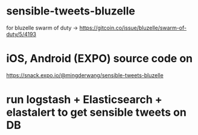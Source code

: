 # sensible-tweets-bluzelle
for bluzelle swarm of duty -> https://gitcoin.co/issue/bluzelle/swarm-of-duty/5/4193

# iOS, Android (EXPO) source code on 
https://snack.expo.io/@mingderwang/sensible-tweets-bluzelle

# run logstash + Elasticsearch + elastalert to get sensible tweets on DB

